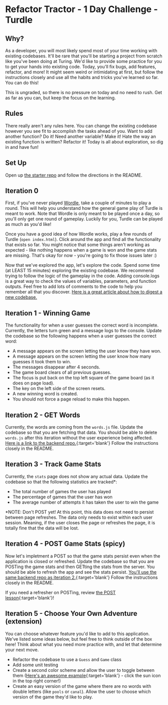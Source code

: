 # Refactor Tractor - 1 Day Challenge - Turdle

## Why?
As a developer, you will most likely spend most of your time working with existing codebases. It'll be rare that you'll be starting a project from scratch like you've been doing at Turing. We'd like to provide some practice for you to get your hands into existing code. Today, you'll fix bugs, add features, refactor, and more! It might seem weird or intimidating at first, but follow the instructions closely and use all the habits and tricks you've learned so far. You can do this!  

This is ungraded, so there is no pressure on today and no need to rush. Get as far as you can, but keep the focus on the learning.

## Rules
There really aren't any rules here. You can change the existing codebase however you see fit to accomplish the tasks ahead of you. Want to add another function? Do it! Need another variable? Make it! Hate the way an existing function is written? Refactor it! Today is all about exploration, so dig in and have fun!

## Set Up
Open up [the starter repo](https://github.com/turingschool-examples/turdle) and follow the directions in the README.

## Iteration 0
First, if you've never played [Wordle](https://www.nytimes.com/games/wordle/index.html), take a couple of minutes to play a round. This will help you understand how the general game play of Turdle is meant to work. Note that Wordle is only meant to be played once a day, so you'll only get one round of gameplay. Luckily for you, Turdle can be played as much as you'd like!   

Once you have a good idea of how Wordle works, play a few rounds of Turdle (`open index.html`). Click around the app and find all the functionality that exists so far. You might notice that some things aren't working as expected - like nothing happens when a game is won and the game stats are missing. That's okay for now - you're going to fix those issues later :)  

Now that we've explored the app, let's explore the code. Spend some time (at LEAST 15 minutes) exploring the existing codebase. We recommend trying to follow the logic of the gameplay in the code. Adding console.logs is a great way to check the values of variables, parameters, and function outputs. Feel free to add lots of comments to the code to help you remember all that you discover. [Here is a great article about how to digest a new codebase.](https://dev.to/ericweissman/diving-into-a-new-codebase-4b38)

## Iteration 1 - Winning Game
The functionality for when a user guesses the correct word is incomplete. Currently, the letters turn green and a message logs to the console. Update the codebase so the following happens when a user guesses the correct word:
- A message appears on the screen letting the user know they have won.
- A message appears on the screen letting the user know how many guesses it took them to win.
- The messages disappear after 4 seconds.
- The game board clears of all previous guesses.
- The focus is put back on the top left square of the game board (as it does on page load).
- The key on the left side of the screen resets.
- A new winning word is created.
- You should not force a page reload to make this happen.

## Iteration 2 - GET Words
Currently, the words are coming from the `words.js` file. Update the codebase so that you are fetching that data. You should be able to delete `words.js` after this iteration without the user experience being affected. [Here is a link to the backend repo.](https://github.com/turingschool-examples/turdle-api){:target='blank'} Follow the instructions closely in the README.

## Iteration 3 - Track Game Stats
Currently, the `stats` page does not show any actual data. Update the codebase so that the following statistics are tracked*:
- The total number of games the user has played
- The percentage of games that the user has won
- The average number of attempts it has taken the user to win the game  

*NOTE: Don't POST yet! At this point, this data does not need to persist between page refreshes. The data only needs to exist within each user session. Meaning, if the user closes the page or refreshes the page, it is totally fine that the data will be lost.

## Iteration 4 - POST Game Stats (spicy)
Now let's impletment a POST so that the game stats persist even when the application is closed or refreshed. Update the codebase so that you are POSTing the game stats and then GETting the stats from the server. You should be able to refresh the app and see the stats persist. [You'll use the same backend repo as iteration 2.](https://github.com/turingschool-examples/turdle-api){:target='blank'} Follow the instructions closely in the README.

If you need a refresher on POSTing, review [the POST lesson](https://frontend.turing.edu/lessons/module-2/network-requests-posts.html){:target='blank'}!

## Iteration 5 - Choose Your Own Adventure (extension)
You can choose whatever feature you'd like to add to this application. We've listed some ideas below, but feel free to think outside of the box here! Think about what you need more practice with, and let that determine your next move.
- Refactor the codebase to use a `Guess` and `Game` class
- Add some unit testing
- Create a second color scheme and allow the user to toggle between them ([Here's an awesome example](https://www.joshwcomeau.com/){:target='blank'} - click the sun icon in the top right corner!)
- Create an easy version of the game where there are no words with double letters (like `pools` or `canal`). Allow the user to choose which version of the game they'd like to play.
